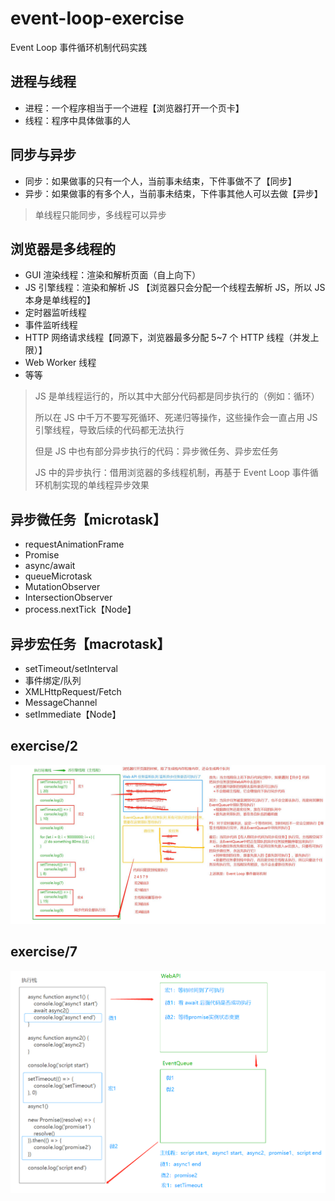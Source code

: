 # event-loop-exercise

Event Loop 事件循环机制代码实践

## 进程与线程

- 进程：一个程序相当于一个进程【浏览器打开一个页卡】
- 线程：程序中具体做事的人

## 同步与异步

- 同步：如果做事的只有一个人，当前事未结束，下件事做不了【同步】
- 异步：如果做事的有多个人，当前事未结束，下件事其他人可以去做【异步】

> 单线程只能同步，多线程可以异步

## 浏览器是多线程的

- GUI 渲染线程：渲染和解析页面（自上向下）
- JS 引擎线程：渲染和解析 JS 【浏览器只会分配一个线程去解析 JS，所以 JS 本身是单线程的】
- 定时器监听线程
- 事件监听线程
- HTTP 网络请求线程【同源下，浏览器最多分配 5~7 个 HTTP 线程（并发上限）】
- Web Worker 线程
- 等等

> JS 是单线程运行的，所以其中大部分代码都是同步执行的（例如：循环）
>
> 所以在 JS 中千万不要写死循环、死递归等操作，这些操作会一直占用 JS 引擎线程，导致后续的代码都无法执行
>
> 但是 JS 中也有部分异步执行的代码：异步微任务、异步宏任务
>
> JS 中的异步执行：借用浏览器的多线程机制，再基于 Event Loop 事件循环机制实现的单线程异步效果

## 异步微任务【microtask】

- requestAnimationFrame
- Promise
- async/await
- queueMicrotask
- MutationObserver
- IntersectionObserver
- process.nextTick【Node】

## 异步宏任务【macrotask】

- setTimeout/setInterval
- 事件绑定/队列
- XMLHttpRequest/Fetch
- MessageChannel
- setImmediate【Node】

## exercise/2

![exercise/2](./images/2.png)

## exercise/7

![exercise/7](./images/7.png)

